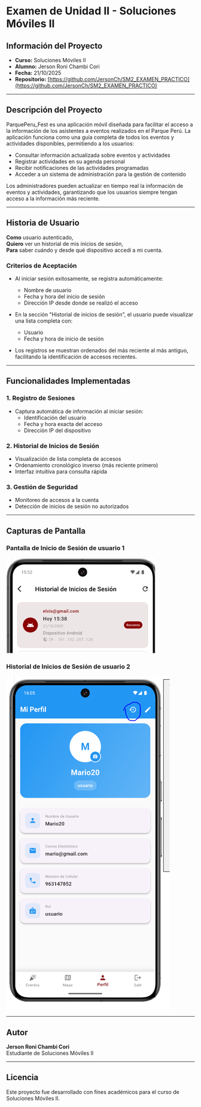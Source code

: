 # Examen de Unidad II - Soluciones Móviles II

## Información del Proyecto

- **Curso:** Soluciones Móviles II
- **Alumno:** Jerson Roni Chambi Cori
- **Fecha:** 21/10/2025
- **Repositorio:** [https://github.com/JersonCh/SM2_EXAMEN_PRACTICO](https://github.com/JersonCh/SM2_EXAMEN_PRACTICO)

---

## Descripción del Proyecto

ParquePeru_Fest es una aplicación móvil diseñada para facilitar el acceso a la información de los asistentes a eventos realizados en el Parque Perú. La aplicación funciona como una guía completa de todos los eventos y actividades disponibles, permitiendo a los usuarios:

- Consultar información actualizada sobre eventos y actividades
- Registrar actividades en su agenda personal
- Recibir notificaciones de las actividades programadas
- Acceder a un sistema de administración para la gestión de contenido

Los administradores pueden actualizar en tiempo real la información de eventos y actividades, garantizando que los usuarios siempre tengan acceso a la información más reciente.

---

## Historia de Usuario

**Como** usuario autenticado,  
**Quiero** ver un historial de mis inicios de sesión,  
**Para** saber cuándo y desde qué dispositivo accedí a mi cuenta.

### Criterios de Aceptación

- Al iniciar sesión exitosamente, se registra automáticamente:
  - Nombre de usuario
  - Fecha y hora del inicio de sesión
  - Dirección IP desde donde se realizó el acceso

- En la sección "Historial de inicios de sesión", el usuario puede visualizar una lista completa con:
  - Usuario
  - Fecha y hora de inicio de sesión

- Los registros se muestran ordenados del más reciente al más antiguo, facilitando la identificación de accesos recientes.

---

## Funcionalidades Implementadas

### 1. Registro de Sesiones
- Captura automática de información al iniciar sesión:
  - Identificación del usuario
  - Fecha y hora exacta del acceso
  - Dirección IP del dispositivo

### 2. Historial de Inicios de Sesión
- Visualización de lista completa de accesos
- Ordenamiento cronológico inverso (más reciente primero)
- Interfaz intuitiva para consulta rápida

### 3. Gestión de Seguridad
- Monitoreo de accesos a la cuenta
- Detección de inicios de sesión no autorizados

---

## Capturas de Pantalla

### Pantalla de Inicio de Sesión de usuario 1
![Imagen 1](imagen1.PNG)

### Historial de Inicios de Sesión de usuario 2
![Imagen 2](imagen2.PNG)

---

## Autor

**Jerson Roni Chambi Cori**  
Estudiante de Soluciones Móviles II

---

## Licencia

Este proyecto fue desarrollado con fines académicos para el curso de Soluciones Móviles II.
